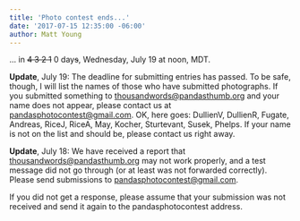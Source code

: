 ```yaml
---
title: 'Photo contest ends...'
date: '2017-07-15 12:35:00 -06:00'
author: Matt Young
---
```


... in <strike> 4 3 2 1</strike> 0 day<strike>s</strike>, Wednesday, July 19 at noon, MDT.

<strong>Update</strong>, July 19: The deadline for submitting entries has passed. To be safe, though, I will list the names of those who have submitted photographs. If you submitted something to thousandwords@pandasthumb.org and your name does not appear, please contact us at pandasphotocontest@gmail.com. OK, here goes: DullienV, DullienR, Fugate, Andreas, RiceJ, RiceA, May, Kocher, Sturtevant, Susek, Phelps. If your name is not on the list and should be, please contact us right away. 

<strong>Update</strong>, July 18: We have received a report that thousandwords@pandasthumb.org may not work properly, and a test message did not go through (or at least was not forwarded correctly). Please send submissions to pandasphotocontest@gmail.com.

If you did not get a response, please assume that your submission was not received and send it again to the pandasphotocontest address.


